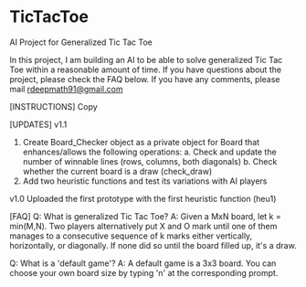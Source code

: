# TicTacToe
AI Project for Generalized Tic Tac Toe

In this project, I am building an AI to be able to solve generalized Tic Tac Toe within a reasonable amount of time. If you have questions about the project, please check the FAQ below. If you have any comments, please mail rdeepmath91@gmail.com

[INSTRUCTIONS]
Copy

[UPDATES]
v1.1
1. Create Board_Checker object as a private object for Board that enhances/allows the following operations:
	a. Check and update the number of winnable lines (rows, columns, both diagonals)
	b. Check whether the current board is a draw (check_draw)
2. Add two heuristic functions and test its variations with AI players

v1.0
Uploaded the first prototype with the first heuristic function (heu1)


[FAQ]
Q: What is generalized Tic Tac Toe?
A: Given a MxN board, let k = min(M,N). Two players alternatively put X and O mark until one of them manages to a consecutive sequence of k marks either vertically, horizontally, or diagonally. If none did so until the board filled up, it's a draw.

Q: What is a 'default game'?
A: A default game is a 3x3 board. You can choose your own board size by typing 'n' at the corresponding prompt.

